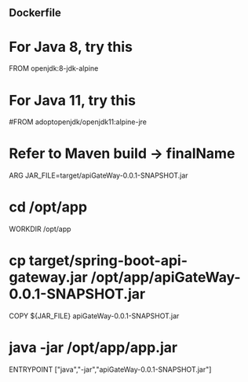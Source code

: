 ## Dockerfile

# For Java 8, try this
FROM openjdk:8-jdk-alpine

# For Java 11, try this
#FROM adoptopenjdk/openjdk11:alpine-jre

# Refer to Maven build -> finalName
ARG JAR_FILE=target/apiGateWay-0.0.1-SNAPSHOT.jar

# cd /opt/app
WORKDIR /opt/app

# cp target/spring-boot-api-gateway.jar /opt/app/apiGateWay-0.0.1-SNAPSHOT.jar
COPY ${JAR_FILE} apiGateWay-0.0.1-SNAPSHOT.jar

# java -jar /opt/app/app.jar
ENTRYPOINT ["java","-jar","apiGateWay-0.0.1-SNAPSHOT.jar"]
